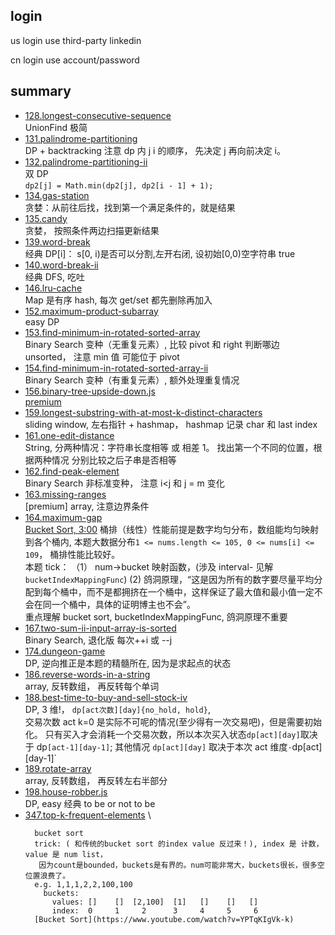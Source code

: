 ## login

us login use third-party linkedin

cn login use account/password

## summary

- [128.longest-consecutive-sequence](./128.longest-consecutive-sequence.js) \
  UnionFind 极简
- [131.palindrome-partitioning](./131.palindrome-partitioning.rb) \
  DP + backtracking
  注意 dp 内 j i 的顺序， 先决定 j 再向前决定 i。
- [132.palindrome-partitioning-ii](./132.palindrome-partitioning-ii.js) \
  双 DP \
  `dp2[j] = Math.min(dp2[j], dp2[i - 1] + 1);`
- [134.gas-station](./134.gas-station.js) \
  贪婪：从前往后找，找到第一个满足条件的，就是结果
- [135.candy](./135.candy.js) \
  贪婪， 按照条件两边扫描更新结果
- [139.word-break](./139.word-break.js) \
  经典 DP[i]： s[0, i)是否可以分割,左开右闭, 设初始[0,0)空字符串 true
- [140.word-break-ii](./140.word-break-ii.js) \
  经典 DFS, 吃吐
- [146.lru-cache](./146.lru-cache.js) \
  Map 是有序 hash, 每次 get/set 都先删除再加入
- [152.maximum-product-subarray](./152.maximum-product-subarray.js) \
  easy DP
- [153.find-minimum-in-rotated-sorted-array](./153.find-minimum-in-rotated-sorted-array.js) \
  Binary Search 变种（无重复元素）, 比较 pivot 和 right 判断哪边 unsorted， 注意 min 值 可能位于 pivot
- [154.find-minimum-in-rotated-sorted-array-ii](./154.find-minimum-in-rotated-sorted-array-ii.js) \
  Binary Search 变种（有重复元素）, 额外处理重复情况
- [156.binary-tree-upside-down.js](./156.binary-tree-upside-down.js) \
  [premium](156.binary-tree-upsidedown.md)
- [159.longest-substring-with-at-most-k-distinct-characters](./159.longest-substring-with-at-most-k-distinct-characters.js) \
  sliding window, 左右指针 + hashmap， hashmap 记录 char 和 last index
- [161.one-edit-distance](./161.one-edit-distance.js) \
  String, 分两种情况：字符串长度相等 或 相差 1。 找出第一个不同的位置，根据两种情况 分别比较之后子串是否相等
- [162.find-peak-element](./162.find-peak-element.js) \
  Binary Search 非标准变种， 注意 i<j 和 j = m 变化
- [163.missing-ranges](./163.missing-ranges.js) \
  [premium] array, 注意边界条件
- [164.maximum-gap](./164.maximum-gap.js) \
  [Bucket Sort, 3:00](https://www.youtube.com/watch?v=YPTqKIgVk-k) 桶排（线性）性能前提是数字均匀分布，数组能均匀映射到各个桶内, 本题大数据分布`1 <= nums.length <= 105, 0 <= nums[i] <= 109`， 桶排性能比较好。\
  本题 tick： （1） num->bucket 映射函数，(涉及 interval- 见解`bucketIndexMappingFunc`) (2) 鸽洞原理，“这是因为所有的数字要尽量平均分配到每个桶中，而不是都拥挤在一个桶中，这样保证了最大值和最小值一定不会在同一个桶中，具体的证明博主也不会”。\
  重点理解 bucket sort, bucketIndexMappingFunc, 鸽洞原理不重要
- [167.two-sum-ii-input-array-is-sorted](./167.two-sum-ii-input-array-is-sorted.js) \
  Binary Search, 退化版 每次++i 或 --j
- [174.dungeon-game](./174.dungeon-game.js) \
  DP, 逆向推正是本题的精髓所在, 因为是求起点的状态
- [186.reverse-words-in-a-string](./186.reverse-words-in-a-string.js) \
  array, 反转数组， 再反转每个单词
- [188.best-time-to-buy-and-sell-stock-iv](./188.best-time-to-buy-and-sell-stock-iv.js) \
  DP, 3 维!， `dp[act次数][day]{no_hold, hold}`, \
  交易次数 act k=0 是实际不可呢的情况(至少得有一次交易吧)，但是需要初始化。 只有买入才会消耗一个交易次数，所以本次买入状态`dp[act][day]`取决于 dp`[act-1][day-1]`; 其他情况 `dp[act][day]` 取决于本次 act 维度`·`dp[act][day-1]`
- [189.rotate-array](./189.rotate-array.js) \
  array, 反转数组， 再反转左右半部分
- [198.house-robber.js](./198.house-robber.js) \
  DP, easy 经典 to be or not to be
- [347.top-k-frequent-elements](./347.top-k-frequent-elements.js) \
  ```
    bucket sort
    trick: ( 和传统的bucket sort 的index value 反过来！), index 是 计数，value 是 num list，
     因为count是bounded，buckets是有界的。num可能非常大，buckets很长，很多空位置浪费了。
    e.g. 1,1,1,2,2,100,100
      buckets:
        values: []    []  [2,100]  [1]   []    []   []
        index:  0     1     2      3     4     5     6
    [Bucket Sort](https://www.youtube.com/watch?v=YPTqKIgVk-k)
  ```
